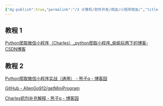 ```yaml
---
{"dg-publish":true,"permalink":"/3 计算机/软件开发/爬虫/小程序爬虫/","title":"小程序爬虫"}
---
```



## 教程 1
[Python爬取微信小程序（Charles）\_python爬取小程序\_偷偷玩两下的博客-CSDN博客](https://blog.csdn.net/HeyShHeyou/article/details/90045204)
## 教程 2
[Python爬取微信小程序实战（通用） - 熊子q - 博客园](https://www.cnblogs.com/AllenMi/p/13690336.html)

[GitHub - AllenGo912/getMiniProgram](https://github.com/AllenGo912/getMiniProgram)

[Charles抓包补充解释 - 熊子q - 博客园](https://www.cnblogs.com/AllenMi/p/13690086.html)
